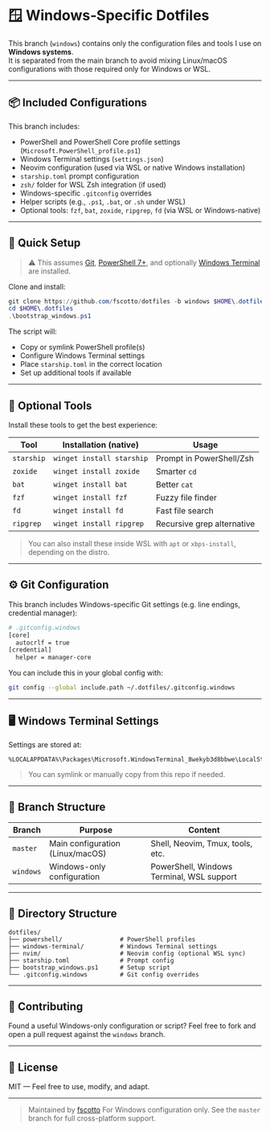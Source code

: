 # 🪟 Windows‑Specific Dotfiles

This branch (`windows`) contains only the configuration files and tools I use on **Windows systems**.  
It is separated from the main branch to avoid mixing Linux/macOS configurations with those required only for Windows or WSL.

---

## 📦 Included Configurations

This branch includes:

- PowerShell and PowerShell Core profile settings (`Microsoft.PowerShell_profile.ps1`)
- Windows Terminal settings (`settings.json`)
- Neovim configuration (used via WSL or native Windows installation)
- `starship.toml` prompt configuration
- `zsh/` folder for WSL Zsh integration (if used)
- Windows-specific `.gitconfig` overrides
- Helper scripts (e.g., `.ps1`, `.bat`, or `.sh` under WSL)
- Optional tools: `fzf`, `bat`, `zoxide`, `ripgrep`, `fd` (via WSL or Windows-native)

---

## 🚀 Quick Setup

> ⚠️ This assumes [Git](https://git-scm.com), [PowerShell 7+](https://learn.microsoft.com/powershell/scripting/install/installing-powershell), and optionally [Windows Terminal](https://aka.ms/terminal) are installed.

Clone and install:

```powershell
git clone https://github.com/fscotto/dotfiles -b windows $HOME\.dotfiles
cd $HOME\.dotfiles
.\bootstrap_windows.ps1
````

The script will:

* Copy or symlink PowerShell profile(s)
* Configure Windows Terminal settings
* Place `starship.toml` in the correct location
* Set up additional tools if available

---

## 🧰 Optional Tools

Install these tools to get the best experience:

| Tool       | Installation (native)          | Usage                      |
| ---------- | ------------------------------ | -------------------------- |
| `starship` | `winget install starship`      | Prompt in PowerShell/Zsh   |
| `zoxide`   | `winget install zoxide`        | Smarter `cd`               |
| `bat`      | `winget install bat`           | Better `cat`               |
| `fzf`      | `winget install fzf`           | Fuzzy file finder          |
| `fd`       | `winget install fd`            | Fast file search           |
| `ripgrep`  | `winget install ripgrep`       | Recursive grep alternative |

> You can also install these inside WSL with `apt` or `xbps-install`, depending on the distro.

---

## ⚙️ Git Configuration

This branch includes Windows-specific Git settings (e.g. line endings, credential manager):

```bash
# .gitconfig.windows
[core]
  autocrlf = true
[credential]
  helper = manager-core
```

You can include this in your global config with:

```bash
git config --global include.path ~/.dotfiles/.gitconfig.windows
```

---

## 🖥️ Windows Terminal Settings

Settings are stored at:

```text
%LOCALAPPDATA%\Packages\Microsoft.WindowsTerminal_8wekyb3d8bbwe\LocalState\settings.json
```

> You can symlink or manually copy from this repo if needed.

---

## 🧭 Branch Structure

| Branch    | Purpose                          | Content                                   |
| --------- | -------------------------------- | ----------------------------------------- |
| `master`  | Main configuration (Linux/macOS) | Shell, Neovim, Tmux, tools, etc.          |
| `windows` | Windows-only configuration       | PowerShell, Windows Terminal, WSL support |

---

## 📂 Directory Structure

```text
dotfiles/
├── powershell/                # PowerShell profiles
├── windows-terminal/          # Windows Terminal settings
├── nvim/                      # Neovim config (optional WSL sync)
├── starship.toml              # Prompt config
├── bootstrap_windows.ps1      # Setup script
└── .gitconfig.windows         # Git config overrides
```

---

## 🤝 Contributing

Found a useful Windows-only configuration or script?
Feel free to fork and open a pull request against the `windows` branch.

---

## 📝 License

MIT — Feel free to use, modify, and adapt.

---

> Maintained by [fscotto](https://github.com/fscotto)
> For Windows configuration only. See the `master` branch for full cross-platform support.
